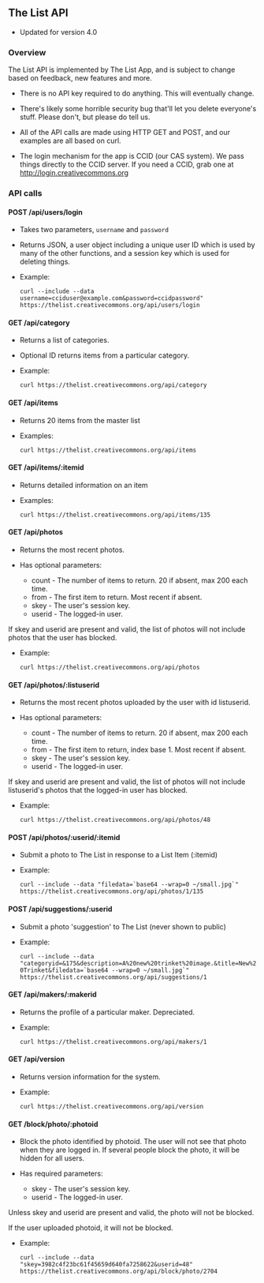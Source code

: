 ## The List API

* Updated for version 4.0

### Overview

The List API is implemented by The List App, and is subject to change based on feedback, new features and more.

* There is no API key required to do anything. This will eventually change.

* There's likely some horrible security bug that'll let you delete
  everyone's stuff. Please don't, but please do tell us.

* All of the API calls are made using HTTP GET and POST, and our
  examples are all based on curl.

* The login mechanism for the app is CCID (our CAS system). We pass things
  directly to the CCID server. If you need a CCID, grab one at
  http://login.creativecommons.org

### API calls

#### POST /api/users/login

* Takes two parameters, `username` and `password` 

* Returns JSON, a user object including a unique user ID which is used
  by many of the other functions, and a session key which is used for
  deleting things.

* Example:
  
  `curl --include --data username=cciduser@example.com&password=ccidpassword" https://thelist.creativecommons.org/api/users/login`

#### GET /api/category

* Returns a list of categories.

* Optional ID returns items from a particular category.

* Example:  
  
  `curl https://thelist.creativecommons.org/api/category`

#### GET /api/items

* Returns 20 items from the master list

* Examples:  
  
  `curl https://thelist.creativecommons.org/api/items`

#### GET /api/items/:itemid

* Returns detailed information on an item

* Examples:  
  
  `curl https://thelist.creativecommons.org/api/items/135`


#### GET /api/photos

* Returns the most recent photos.

* Has optional parameters:
  * count - The number of items to return. 20 if absent, max 200 each time.
  * from - The first item to return. Most recent if absent.
  * skey - The user's session key.
  * userid - The logged-in user.

If skey and userid are present and valid, the list of photos will not include
photos that the user has blocked.

* Example:  
  
  `curl https://thelist.creativecommons.org/api/photos`

#### GET /api/photos/:listuserid

* Returns the most recent photos uploaded by the user with id listuserid.

* Has optional parameters:
  * count - The number of items to return. 20 if absent, max 200 each time.
  * from - The first item to return, index base 1. Most recent if absent.
  * skey - The user's session key.
  * userid - The logged-in user.

If skey and userid are present and valid, the list of photos will not include
listuserid's photos that the logged-in user has blocked.

* Example:  
  
  `curl https://thelist.creativecommons.org/api/photos/48`


#### POST /api/photos/:userid/:itemid

* Submit a photo to The List in response to a List Item (:itemid)

* Example:  
  
  ``curl --include --data "filedata=`base64 --wrap=0 ~/small.jpg`" https://thelist.creativecommons.org/api/photos/1/135``

#### POST /api/suggestions/:userid

* Submit a photo 'suggestion' to The List (never shown to public)

* Example:  
  
  ``curl --include --data "categoryid=&175&description=A%20new%20trinket%20image.&title=New%20Trinket&filedata=`base64 --wrap=0 ~/small.jpg`" https://thelist.creativecommons.org/api/suggestions/1``

#### GET /api/makers/:makerid

* Returns the profile of a particular maker. Depreciated.

* Example:  
  
  `curl https://thelist.creativecommons.org/api/makers/1`


#### GET /api/version

* Returns version information for the system.

* Example:  
  
  `curl https://thelist.creativecommons.org/api/version`


#### GET /block/photo/:photoid

* Block the photo identified by photoid. The user will not see that photo when
they are logged in. If several people block the photo, it will be hidden for
all users.

* Has required parameters:
  * skey - The user's session key.
  * userid - The logged-in user.

Unless skey and userid are present and valid, the photo will not be blocked.

If the user uploaded photoid, it will not be blocked.

* Example:  
  
  `curl --include --data "skey=3982c4f23bc61f45659d640fa7258622&userid=48" https://thelist.creativecommons.org/api/block/photo/2704`
